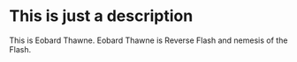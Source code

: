 # This is just a description
This is Eobard Thawne. Eobard Thawne is Reverse Flash and nemesis of the Flash.